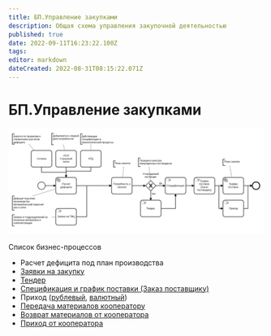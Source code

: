 ```yaml
---
title: БП.Управление закупками
description: Общая схема управления закупочной деятельностью
published: true
date: 2022-09-11T16:23:22.100Z
tags: 
editor: markdown
dateCreated: 2022-08-31T08:15:22.071Z
---
```


# БП.Управление закупками

![](<../../assets/image (300).png>)

Список бизнес-процессов

* Расчет дефицита под план производства
* [Заявки на закупку](bp.po-upravleniyu-potrebnostyu/zayavki-na-zakupku.md)
* [Тендер](bp.-po-tendernym-proceduram/bp.tender.md)
* [Спецификация и график поставки (Заказ поставщику)](../../kontraktno-dogovornoi-uchet/kontraktno-dogovoronoi-uchet/specifikacii.md)
* Приход ([рублевый](../../uchet/postuplenie-tovarov-i-uslug/biznes-processy-prikhoda/bp.prikhod-rublevyi.md), [валютный](../../uchet/postuplenie-tovarov-i-uslug/biznes-processy-prikhoda/bp.prikhod-valyutnyi.md))
* [Передача материалов кооператору](bp.po-rabote-s-kooperatorom/bp.peredacha-materialov-kooperatoru.md)
* [Возврат материалов от кооператора](bp.po-rabote-s-kooperatorom/bp.vozvrat-materialov-ot-kooperatora.md)
* [Приход от кооператора](bp.po-rabote-s-kooperatorom/bp.prikhod-ot-kooperatora.md)
